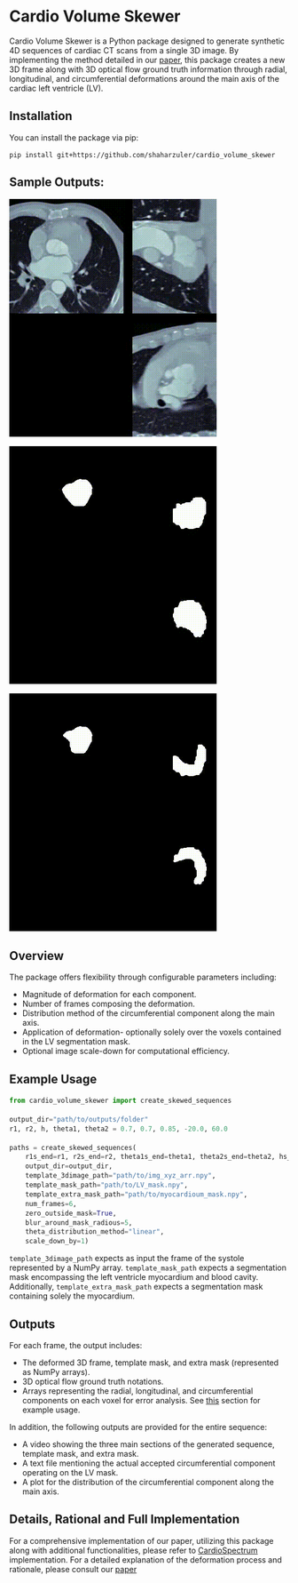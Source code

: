 # Cardio Volume Skewer

Cardio Volume Skewer is a Python package designed to generate synthetic 4D sequences of cardiac CT scans from a single 3D image. By implementing the method detailed in our [paper](soon_Link), this package creates a new 3D frame along with 3D optical flow ground truth information through radial, longitudinal, and circumferential deformations around the main axis of the cardiac left ventricle (LV).

## Installation

You can install the package via pip:
```
pip install git+https://github.com/shaharzuler/cardio_volume_skewer
```

## Sample Outputs:

<!-- Main sections of generated sequence: -->
<!--  -->
![main sections of generated sequence](readme_data/vid_thetas_60.0_-20.0_rs_0.9_0.9_h_0.91_linear_mask_True_blur_radious_1.gif)
<!--  -->
<!-- Main sections of generated LV sequence: -->
<!--  -->
![main sections of generated LV mask sequence](readme_data/vid_mask_thetas_60.0_-20.0_rs_0.9_0.9_h_0.91_linear_mask_True_blur_radious_1.gif)
<!-- 
Main sections of generated myocardioum sequence: -->
<!--  -->
![main sections of generated myocardioum mask sequence](readme_data/vid_extra_mask_thetas_60.0_-20.0_rs_0.9_0.9_h_0.91_linear_mask_True_blur_radious_1.gif)

## Overview
The package offers flexibility through configurable parameters including:

- Magnitude of deformation for each component.
- Number of frames composing the deformation.
- Distribution method of the circumferential component along the main axis.
- Application of deformation- optionally solely over the voxels contained in the LV segmentation mask.
- Optional image scale-down for computational efficiency.

## Example Usage

```python
from cardio_volume_skewer import create_skewed_sequences

output_dir="path/to/outputs/folder"
r1, r2, h, theta1, theta2 = 0.7, 0.7, 0.85, -20.0, 60.0

paths = create_skewed_sequences(
    r1s_end=r1, r2s_end=r2, theta1s_end=theta1, theta2s_end=theta2, hs_end=h,
    output_dir=output_dir, 
    template_3dimage_path="path/to/img_xyz_arr.npy",
    template_mask_path="path/to/LV_mask.npy",
    template_extra_mask_path="path/to/myocardioum_mask.npy",
    num_frames=6,
    zero_outside_mask=True,
    blur_around_mask_radious=5,
    theta_distribution_method="linear",
    scale_down_by=1)
```

`template_3dimage_path` expects as input the frame of the systole represented by a NumPy array. `template_mask_path` expects a segmentation mask encompassing the left ventricle myocardium and blood cavity. Additionally, `template_extra_mask_path` expects a segmentation mask containing solely the myocardium.

## Outputs

For each frame, the output includes:

- The deformed 3D frame, template mask, and extra mask (represented as NumPy arrays).
- 3D optical flow ground truth notations.
- Arrays representing the radial, longitudinal, and circumferential components on each voxel for error analysis. See [this](https://github.com/shaharzuler/four_d_ct_cost_unrolling/blob/main/four_d_ct_cost_unrolling/src/trainers/train_framework.py#L175) section  for example usage.

In addition, the following outputs are provided for the entire sequence:

- A video showing the three main sections of the generated sequence, template mask, and extra mask.
- A text file mentioning the actual accepted circumferential component operating on the LV mask.
- A plot for the distribution of the circumferential component along the main axis.



## Details, Rational and Full Implementation
For a comprehensive implementation of our paper, utilizing this package along with additional functionalities, please refer to [CardioSpectrum](link) implementation.
 For a detailed explanation of the deformation process and rationale, please consult our [paper](link)
